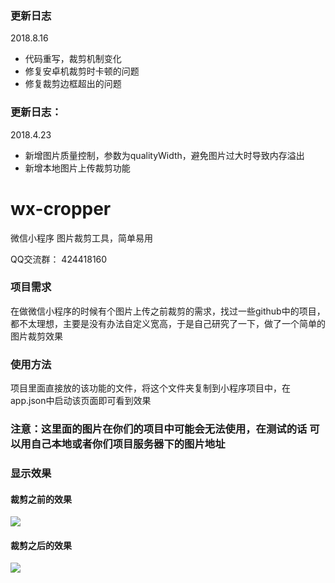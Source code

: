### 更新日志
2018.8.16
- 代码重写，裁剪机制变化
- 修复安卓机裁剪时卡顿的问题
- 修复裁剪边框超出的问题

### 更新日志：
2018.4.23   
- 新增图片质量控制，参数为qualityWidth，避免图片过大时导致内存溢出
- 新增本地图片上传裁剪功能

# wx-cropper
微信小程序  图片裁剪工具，简单易用

QQ交流群： 424418160

### 项目需求
在做微信小程序的时候有个图片上传之前裁剪的需求，找过一些github中的项目，都不太理想，主要是没有办法自定义宽高，于是自己研究了一下，做了一个简单的图片裁剪效果

### 使用方法
项目里面直接放的该功能的文件，将这个文件夹复制到小程序项目中，在app.json中启动该页面即可看到效果


### 注意：这里面的图片在你们的项目中可能会无法使用，在测试的话 可以用自己本地或者你们项目服务器下的图片地址

### 显示效果
#### 裁剪之前的效果
![](https://github.com/IFmiss/wx-cropper/blob/master/2.jpg) 

#### 裁剪之后的效果
![](https://github.com/IFmiss/wx-cropper/blob/master/1.jpg) 

